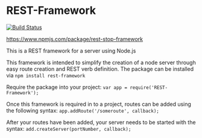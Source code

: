 # REST-Framework

[![Build Status](https://travis-ci.org/sschadwick/REST-Framework.svg)](https://travis-ci.org/sschadwick/REST-Framework)

https://www.npmjs.com/package/rest-stop-framework

This is a REST framework for a server using Node.js

This framework is intended to simplify the creation of a node server through easy route creation and REST verb definition. The package can be installed via ```npm install rest-framework```

Require the package into your project:
```var app = require('REST-Framework');```

Once this framework is required in to a project, routes can be added using the following syntax:
```app.addRoute('/someroute', callback);```

After your routes have been added, your server needs to be started with the syntax:
```add.createServer(portNumber, callback);```
